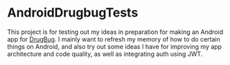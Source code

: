 # AndroidDrugbugTests

This project is for testing out my ideas in preparation for making an Android app for [DrugBug](https://github.com/stevefali/DrugBug).
I mainly want to refresh my memory of how to do certain things on Android, and also try out some ideas I have for improving my app architecture and code quality, as well as integrating auth using JWT.
